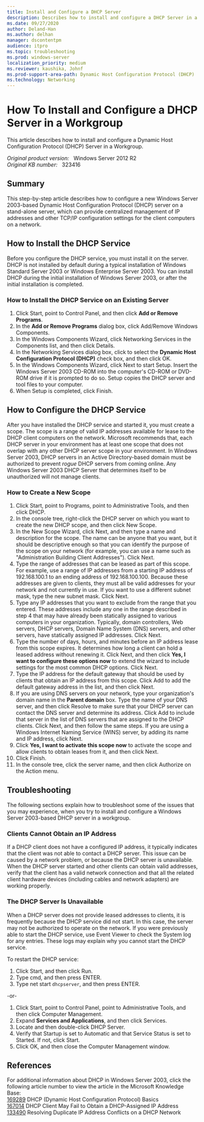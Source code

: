 ```yaml
---
title: Install and Configure a DHCP Server
description: Describes how to install and configure a DHCP Server in a Workgroup.
ms.date: 09/27/2020
author: Deland-Han
ms.author: delhan 
manager: dscontentpm
audience: itpro
ms.topic: troubleshooting
ms.prod: windows-server
localization_priority: medium
ms.reviewer: kaushika, Johnf
ms.prod-support-area-path: Dynamic Host Configuration Protocol (DHCP)
ms.technology: Networking
---
```

# How To Install and Configure a DHCP Server in a Workgroup  

This article describes how to install and configure a Dynamic Host Configuration Protocol (DHCP) Server in a Workgroup.

_Original product version:_ &nbsp; Windows Server 2012 R2  
_Original KB number:_ &nbsp; 323416

## Summary

This step-by-step article describes how to configure a new Windows Server 2003-based Dynamic Host Configuration Protocol (DHCP) server on a stand-alone server, which can provide centralized management of IP addresses and other TCP/IP configuration settings for the client computers on a network.

## How to Install the DHCP Service

Before you configure the DHCP service, you must install it on the server. DHCP is not installed by default during a typical installation of Windows Standard Server 2003 or Windows Enterprise Server 2003. You can install DHCP during the initial installation of Windows Server 2003, or after the initial installation is completed.

### How to Install the DHCP Service on an Existing Server

1. Click Start, point to Control Panel, and then click **Add or Remove Programs**.
2. In the **Add or Remove Programs** dialog box, click Add/Remove Windows Components.
3. In the Windows Components Wizard, click Networking Services in the Components list, and then click Details.
4. In the Networking Services dialog box, click to select the **Dynamic Host Configuration Protocol (DHCP)** check box, and then click OK.
5. In the Windows Components Wizard, click Next to start Setup. Insert the Windows Server 2003 CD-ROM into the computer's CD-ROM or DVD-ROM drive if it is prompted to do so. Setup copies the DHCP server and tool files to your computer.
6. When Setup is completed, click Finish.

## How to Configure the DHCP Service

After you have installed the DHCP service and started it, you must create a scope. The scope is a range of valid IP addresses available for lease to the DHCP client computers on the network. Microsoft recommends that, each DHCP server in your environment has at least one scope that does not overlap with any other DHCP server scope in your environment. In Windows Server 2003, DHCP servers in an Active Directory-based domain must be authorized to prevent *rogue* DHCP servers from coming online. Any Windows Server 2003 DHCP Server that determines itself to be unauthorized will not manage clients.

### How to Create a New Scope

1. Click Start, point to Programs, point to Administrative Tools, and then click DHCP.
2. In the console tree, right-click the DHCP server on which you want to create the new DHCP scope, and then click New Scope.
3. In the New Scope Wizard, click Next, and then type a name and description for the scope. The name can be anyone that you want, but it should be descriptive enough so that you can identify the purpose of the scope on your network (for example, you can use a name such as "Administration Building Client Addresses"). Click Next.
4. Type the range of addresses that can be leased as part of this scope. For example, use a range of IP addresses from a starting IP address of 192.168.100.1 to an ending address of 192.168.100.100. Because these addresses are given to clients, they must all be valid addresses for your network and not currently in use. If you want to use a different subnet mask, type the new subnet mask. Click Next.
5. Type any IP addresses that you want to exclude from the range that you entered. These addresses include any one in the range described in step 4 that may have already been statically assigned to various computers in your organization. Typically, domain controllers, Web servers, DHCP servers, Domain Name System (DNS) servers, and other servers, have statically assigned IP addresses. Click Next.
6. Type the number of days, hours, and minutes before an IP address lease from this scope expires. It determines how long a client can hold a leased address without renewing it. Click Next, and then click **Yes, I want to configure these options now** to extend the wizard to include settings for the most common DHCP options. Click Next.
7. Type the IP address for the default gateway that should be used by clients that obtain an IP address from this scope. Click Add to add the default gateway address in the list, and then click Next.
8. If you are using DNS servers on your network, type your organization's domain name in the **Parent domain** box. Type the name of your DNS server, and then click Resolve to make sure that your DHCP server can contact the DNS server and determine its address. Click Add to include that server in the list of DNS servers that are assigned to the DHCP clients. Click Next, and then follow the same steps. If you are using a Windows Internet Naming Service (WINS) server, by adding its name and IP address, click Next.
9. Click **Yes, I want to activate this scope now** to activate the scope and allow clients to obtain leases from it, and then click Next.
10. Click Finish.
11. In the console tree, click the server name, and then click Authorize on the Action menu.

## Troubleshooting

The following sections explain how to troubleshoot some of the issues that you may experience, when you try to install and configure a Windows Server 2003-based DHCP server in a workgroup.

### Clients Cannot Obtain an IP Address

If a DHCP client does not have a configured IP address, it typically indicates that the client was not able to contact a DHCP server. This issue can be caused by a network problem, or because the DHCP server is unavailable. When the DHCP server started and other clients can obtain valid addresses, verify that the client has a valid network connection and that all the related client hardware devices (including cables and network adapters) are working properly.

### The DHCP Server Is Unavailable

When a DHCP server does not provide leased addresses to clients, it is frequently because the DHCP service did not start. In this case, the server may not be authorized to operate on the network. If you were previously able to start the DHCP service, use Event Viewer to check the System log for any entries. These logs may explain why you cannot start the DHCP service.

To restart the DHCP service:

1. Click Start, and then click Run.
2. Type cmd, and then press ENTER.
3. Type net start `dhcpserver`, and then press ENTER.

-or-

1. Click Start, point to Control Panel, point to Administrative Tools, and then click Computer Management.
2. Expand **Services and Applications**, and then click Services.
3. Locate and then double-click DHCP Server.
4. Verify that Startup is set to Automatic and that Service Status is set to Started. If not, click Start.
5. Click OK, and then close the Computer Management window.

## References

For additional information about DHCP in Windows Server 2003, click the following article number to view the article in the Microsoft Knowledge Base:  
 [169289](https://support.microsoft.com/help/169289) DHCP (Dynamic Host Configuration Protocol) Basics  
 [167014](https://support.microsoft.com/help/167014) DHCP Client May Fail to Obtain a DHCP-Assigned IP Address  
 [133490](https://support.microsoft.com/help/133490) Resolving Duplicate IP Address Conflicts on a DHCP Network  
